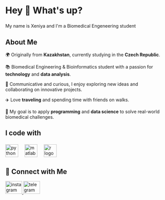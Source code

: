 <h1 align="left">Hey 👋 What's up?</h1>

###

<p align="left">My name is Xeniya and I'm a Biomedical Engeneering student</p>

###

<h2>About Me</h2>

<p>🌍 Originally from <strong>Kazakhstan</strong>, currently studying in the <strong>Czech Republic</strong>.</p>

<p>📚 Biomedical Engineering & Bioinformatics student with a passion for <strong>technology</strong> and <strong>data analysis</strong>.</p>

<p>💬 Communicative and curious, I enjoy exploring new ideas and collaborating on innovative projects.</p>

<p>✈️ Love <strong>traveling</strong> and spending time with friends on walks.</p>

<p>🎯 My goal is to apply <strong>programming</strong> and <strong>data science</strong> to solve real-world biomedical challenges.</p>

###

<h2 align="left">I code with</h2>

###

<div align="left">
  <img src="https://cdn.jsdelivr.net/gh/devicons/devicon/icons/python/python-original.svg" height="40" alt="python logo"  />
  <img width="12" />
  <img src="https://cdn.jsdelivr.net/gh/devicons/devicon/icons/matlab/matlab-original.svg" height="40" alt="matlab logo"  />
  <img width="12" />
  <img src="https://cdn.jsdelivr.net/gh/devicons/devicon/icons/r/r-original.svg" height="40" alt="r logo"  />
</div>

###
<h2>📱 Connect with Me</h2>

<p>
  <a href="https://instagram.com/pushilova_ks" target="_blank">
    <img src="https://raw.githubusercontent.com/maurodesouza/profile-readme-generator/master/src/assets/icons/social/instagram/default.svg" width="52" height="40" alt="instagram logo"  />
  
  <a href="https://t.me/Xeniya2" target="_blank">
    <img src="https://raw.githubusercontent.com/maurodesouza/profile-readme-generator/master/src/assets/icons/social/telegram/default.svg" width="52" height="40" alt="telegram logo"  />
</p>

###

###
